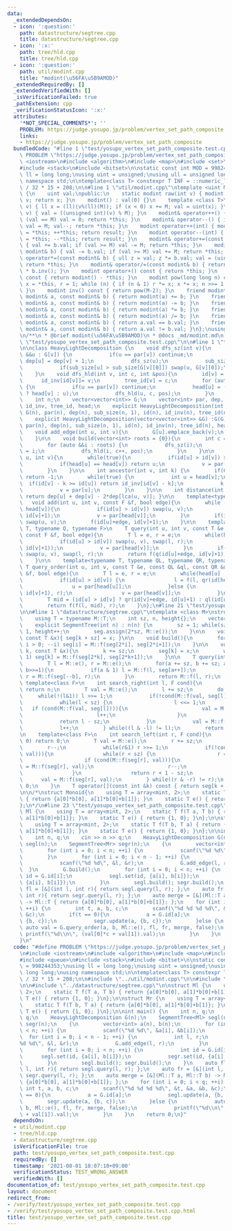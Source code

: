 ```yaml
---
data:
  _extendedDependsOn:
  - icon: ':question:'
    path: datastructure/segtree.cpp
    title: datastructure/segtree.cpp
  - icon: ':x:'
    path: tree/hld.cpp
    title: tree/hld.cpp
  - icon: ':question:'
    path: util/modint.cpp
    title: "modint(\u56FA\u5B9AMOD)"
  _extendedRequiredBy: []
  _extendedVerifiedWith: []
  _isVerificationFailed: true
  _pathExtension: cpp
  _verificationStatusIcon: ':x:'
  attributes:
    '*NOT_SPECIAL_COMMENTS*': ''
    PROBLEM: https://judge.yosupo.jp/problem/vertex_set_path_composite
    links:
    - https://judge.yosupo.jp/problem/vertex_set_path_composite
  bundledCode: "#line 1 \"test/yosupo_vertex_set_path_composite.test.cpp\"\n#define\
    \ PROBLEM \"https://judge.yosupo.jp/problem/vertex_set_path_composite\"\n#include\
    \ <iostream>\n#include <algorithm>\n#include <map>\n#include <set>\n#include <queue>\n\
    #include <stack>\n#include <bitset>\n\nstatic const int MOD = 998244353;\nusing\
    \ ll = long long;\nusing uint = unsigned;\nusing ull = unsigned long long;\nusing\
    \ namespace std;\n\ntemplate<class T> constexpr T INF = ::numeric_limits<T>::max()\
    \ / 32 * 15 + 208;\n\n#line 1 \"util/modint.cpp\"\ntemplate <uint M>\nstruct modint\
    \ {\n    uint val;\npublic:\n    static modint raw(int v) { modint x; x.val =\
    \ v; return x; }\n    modint() : val(0) {}\n    template <class T>\n    modint(T\
    \ v) { ll x = (ll)(v%(ll)(M)); if (x < 0) x += M; val = uint(x); }\n    modint(bool\
    \ v) { val = ((unsigned int)(v) % M); }\n    modint& operator++() { val++; if\
    \ (val == M) val = 0; return *this; }\n    modint& operator--() { if (val == 0)\
    \ val = M; val--; return *this; }\n    modint operator++(int) { modint result\
    \ = *this; ++*this; return result; }\n    modint operator--(int) { modint result\
    \ = *this; --*this; return result; }\n    modint& operator+=(const modint& b)\
    \ { val += b.val; if (val >= M) val -= M; return *this; }\n    modint& operator-=(const\
    \ modint& b) { val -= b.val; if (val >= M) val += M; return *this; }\n    modint&\
    \ operator*=(const modint& b) { ull z = val; z *= b.val; val = (uint)(z % M);\
    \ return *this; }\n    modint& operator/=(const modint& b) { return *this = *this\
    \ * b.inv(); }\n    modint operator+() const { return *this; }\n    modint operator-()\
    \ const { return modint() - *this; }\n    modint pow(long long n) const { modint\
    \ x = *this, r = 1; while (n) { if (n & 1) r *= x; x *= x; n >>= 1; } return r;\
    \ }\n    modint inv() const { return pow(M-2); }\n    friend modint operator+(const\
    \ modint& a, const modint& b) { return modint(a) += b; }\n    friend modint operator-(const\
    \ modint& a, const modint& b) { return modint(a) -= b; }\n    friend modint operator*(const\
    \ modint& a, const modint& b) { return modint(a) *= b; }\n    friend modint operator/(const\
    \ modint& a, const modint& b) { return modint(a) /= b; }\n    friend bool operator==(const\
    \ modint& a, const modint& b) { return a.val == b.val; }\n    friend bool operator!=(const\
    \ modint& a, const modint& b) { return a.val != b.val; }\n};\nusing mint = modint<MOD>;\n\
    \n/**\n * @brief modint(\u56FA\u5B9AMOD)\n * @docs _md/modint.md\n */\n#line 19\
    \ \"test/yosupo_vertex_set_path_composite.test.cpp\"\n\n#line 1 \"tree/hld.cpp\"\
    \n\nclass HeavyLightDecomposition {\n    void dfs_sz(int v){\n        for (auto\
    \ &&u : G[v]) {\n            if(u == par[v]) continue;\n            par[u] = v;\
    \ dep[u] = dep[v] + 1;\n            dfs_sz(u);\n            sub_size[v] += sub_size[u];\n\
    \            if(sub_size[u] > sub_size[G[v][0]]) swap(u, G[v][0]);\n        }\n\
    \    }\n    void dfs_hld(int v, int c, int &pos){\n        id[v] = pos++;\n  \
    \      id_inv[id[v]]= v;\n        tree_id[v] = c;\n        for (auto &&u : G[v])\
    \ {\n            if(u == par[v]) continue;\n            head[u] = (u == G[v][0]\
    \ ? head[v] : u);\n            dfs_hld(u, c, pos);\n        }\n    }\npublic:\n\
    \    int n;\n    vector<vector<int>> G;\n    vector<int> par, dep, sub_size, id,\
    \ id_inv, tree_id, head;\n    explicit HeavyLightDecomposition(int n) : n(n),\
    \ G(n), par(n), dep(n), sub_size(n, 1), id(n), id_inv(n), tree_id(n), head(n){}\n\
    \    explicit HeavyLightDecomposition(vector<vector<int>> &G) :G(G), n(G.size()),\
    \ par(n), dep(n), sub_size(n, 1), id(n), id_inv(n), tree_id(n), head(n) {}\n\n\
    \    void add_edge(int u, int v){\n        G[u].emplace_back(v);\n        G[v].emplace_back(u);\n\
    \    }\n\n    void build(vector<int> roots = {0}){\n        int c = 0, pos = 0;\n\
    \        for (auto &&i : roots) {\n            dfs_sz(i);\n            head[i]\
    \ = i;\n            dfs_hld(i, c++, pos);\n        }\n    }\n\n    int lca(int\
    \ u, int v){\n        while(true){\n            if(id[u] > id[v]) swap(u, v);\n\
    \            if(head[u] == head[v]) return u;\n            v = par[head[v]];\n\
    \        }\n    }\n\n    int ancestor(int v, int k) {\n        if(G.dep[v] < k)\
    \ return -1;\n        while(true) {\n            int u = head[v];\n          \
    \  if(id[v] - k >= id[u]) return id_inv[id[v] - k];\n            k -= id[v]-id[u]+1;\n\
    \            v = par[u];\n        }\n    }\n\n    int distance(int u, int v){\
    \ return dep[u] + dep[v] - 2*dep[lca(u, v)]; }\n\n    template<typename F>\n \
    \   void add(int u, int v, const F &f, bool edge){\n        while (head[u] !=\
    \ head[v]){\n            if(id[u] > id[v]) swap(u, v);\n            f(id[head[v]],\
    \ id[v]+1);\n            v = par[head[v]];\n        }\n        if(id[u] > id[v])\
    \ swap(u, v);\n        f(id[u]+edge, id[v]+1);\n    }\n\n    template<typename\
    \ T, typename Q, typename F>\n    T query(int u, int v, const T &e, const Q &q,\
    \ const F &f, bool edge){\n        T l = e, r = e;\n        while(head[u] != head[v]){\n\
    \            if(id[u] > id[v]) swap(u, v), swap(l, r);\n            l = f(l, q(id[head[v]],\
    \ id[v]+1));\n            v = par[head[v]];\n        }\n        if(id[u] > id[v])\
    \ swap(u, v), swap(l, r);\n        return f(q(id[u]+edge, id[v]+1), f(l, r));\n\
    \    }\n\n    template<typename T, typename QL, typename QR, typename F>\n   \
    \ T query_order(int u, int v, const T &e, const QL &ql, const QR &qr, const F\
    \ &f, bool edge){\n        T l = e, r = e;\n        while(head[u] != head[v]){\n\
    \            if(id[u] > id[v]) {\n                l = f(l, qr(id[head[u]], id[u]+1));\n\
    \                u = par[head[u]];\n            }else {\n                r = f(ql(id[head[v]],\
    \ id[v]+1), r);\n                v = par[head[v]];\n            }\n        }\n\
    \        T mid = (id[u] > id[v] ? qr(id[v]+edge, id[u]+1) : ql(id[u]+edge, id[v]+1));\n\
    \        return f(f(l, mid), r);\n    }\n};\n#line 21 \"test/yosupo_vertex_set_path_composite.test.cpp\"\
    \n\n#line 1 \"datastructure/segtree.cpp\"\ntemplate <class M>\nstruct SegmentTree{\n\
    \    using T = typename M::T;\n    int sz, n, height{};\n    vector<T> seg;\n\
    \    explicit SegmentTree(int n) : n(n) {\n        sz = 1; while(sz < n) sz <<=\
    \ 1, height++;\n        seg.assign(2*sz, M::e());\n    }\n\n    void set(int k,\
    \ const T &x){ seg[k + sz] = x; }\n\n    void build(){\n        for (int i = sz-1;\
    \ i > 0; --i) seg[i] = M::f(seg[2*i], seg[2*i+1]);\n    }\n\n    void update(int\
    \ k, const T &x){\n        k += sz;\n        seg[k] = x;\n        while (k >>=\
    \ 1) seg[k] = M::f(seg[2*k], seg[2*k+1]);\n    }\n\n    T query(int a, int b){\n\
    \        T l = M::e(), r = M::e();\n        for(a += sz, b += sz; a < b; a >>=1,\
    \ b>>=1){\n            if(a & 1) l = M::f(l, seg[a++]);\n            if(b & 1)\
    \ r = M::f(seg[--b], r);\n        }\n        return M::f(l, r);\n    }\n\n   \
    \ template<class F>\n    int search_right(int l, F cond){\n        if(l == n)\
    \ return n;\n        T val = M::e();\n        l += sz;\n        do {\n       \
    \     while(!(l&1)) l >>= 1;\n            if(!cond(M::f(val, seg[l]))){\n    \
    \            while(l < sz) {\n                    l <<= 1;\n                 \
    \   if (cond(M::f(val, seg[l]))){\n                        val = M::f(val, seg[l]);\n\
    \                        l++;\n                    }\n                }\n    \
    \            return l - sz;\n            }\n            val = M::f(val, seg[l]);\n\
    \            l++;\n        } while((l & -l) != l);\n        return n;\n    }\n\
    \n    template<class F>\n    int search_left(int r, F cond){\n        if(r ==\
    \ 0) return 0;\n        T val = M::e();\n        r += sz;\n        do {\n    \
    \        r--;\n            while(r&1) r >>= 1;\n            if(!cond(M::f(seg[r],\
    \ val))){\n                while(r < sz) {\n                    r = ((r << 1)|1);\n\
    \                    if (cond(M::f(seg[r], val))){\n                        val\
    \ = M::f(seg[r], val);\n                        r--;\n                    }\n\
    \                }\n                return r + 1 - sz;\n            }\n      \
    \      val = M::f(seg[r], val);\n        } while((r & -r) != r);\n        return\
    \ 0;\n    }\n    T operator[](const int &k) const { return seg[k + sz]; }\n};\n\
    \n\n/*\nstruct Monoid{\n    using T = array<mint, 2>;\n    static T f(T a, T b)\
    \ { return {a[0]*b[0], a[1]*b[0]+b[1]}; }\n    static T e() { return {1, 0}; }\n\
    };\n*/\n#line 23 \"test/yosupo_vertex_set_path_composite.test.cpp\"\n\nstruct\
    \ Ml {\n    using T = array<mint, 2>;\n    static T f(T a, T b) { return {a[0]*b[0],\
    \ a[1]*b[0]+b[1]}; }\n    static T e() { return {1, 0}; }\n};\n\nstruct Mr {\n\
    \    using T = array<mint, 2>;\n    static T f(T b, T a) { return {a[0]*b[0],\
    \ a[1]*b[0]+b[1]}; }\n    static T e() { return {1, 0}; }\n};\n\nint main() {\n\
    \    int n, q;\n    cin >> n >> q;\n    HeavyLightDecomposition G(n);\n    SegmentTree<Ml>\
    \ segl(n);\n    SegmentTree<Mr> segr(n);\n    {\n        vector<int> a(n), b(n);\n\
    \        for (int i = 0; i < n; ++i) {\n            scanf(\"%d %d\", &a[i], &b[i]);\n\
    \        }\n        for (int i = 0; i < n - 1; ++i) {\n            int l, r;\n\
    \            scanf(\"%d %d\", &l, &r);\n            G.add_edge(l, r);\n      \
    \  }\n        G.build();\n        for (int i = 0; i < n; ++i) {\n            int\
    \ id = G.id[i];\n            segl.set(id, {a[i], b[i]});\n            segr.set(id,\
    \ {a[i], b[i]});\n        }\n        segl.build(); segr.build();\n    }\n    auto\
    \ fl = [&](int l, int r){ return segl.query(l, r); };\n    auto fr = [&](int l,\
    \ int r){ return segr.query(l, r); };\n    auto merge = [&](Ml::T a, Ml::T b)\
    \ -> Ml::T { return {a[0]*b[0], a[1]*b[0]+b[1]}; };\n    for (int i = 0; i < q;\
    \ ++i) {\n        int t, a, b, c;\n        scanf(\"%d %d %d %d\", &t, &a, &b,\
    \ &c);\n        if(t == 0){\n            a = G.id[a];\n            segl.update(a,\
    \ {b, c});\n            segr.update(a, {b, c});\n        }else {\n           \
    \ auto val = G.query_order(a, b, Ml::e(), fl, fr, merge, false);\n           \
    \ printf(\"%d\\n\", (val[0]*c + val[1]).val);\n        }\n    }\n    return 0;\n\
    }\n"
  code: "#define PROBLEM \"https://judge.yosupo.jp/problem/vertex_set_path_composite\"\
    \n#include <iostream>\n#include <algorithm>\n#include <map>\n#include <set>\n\
    #include <queue>\n#include <stack>\n#include <bitset>\n\nstatic const int MOD\
    \ = 998244353;\nusing ll = long long;\nusing uint = unsigned;\nusing ull = unsigned\
    \ long long;\nusing namespace std;\n\ntemplate<class T> constexpr T INF = ::numeric_limits<T>::max()\
    \ / 32 * 15 + 208;\n\n#include \"../util/modint.cpp\"\n\n#include \"../tree/hld.cpp\"\
    \n\n#include \"../datastructure/segtree.cpp\"\n\nstruct Ml {\n    using T = array<mint,\
    \ 2>;\n    static T f(T a, T b) { return {a[0]*b[0], a[1]*b[0]+b[1]}; }\n    static\
    \ T e() { return {1, 0}; }\n};\n\nstruct Mr {\n    using T = array<mint, 2>;\n\
    \    static T f(T b, T a) { return {a[0]*b[0], a[1]*b[0]+b[1]}; }\n    static\
    \ T e() { return {1, 0}; }\n};\n\nint main() {\n    int n, q;\n    cin >> n >>\
    \ q;\n    HeavyLightDecomposition G(n);\n    SegmentTree<Ml> segl(n);\n    SegmentTree<Mr>\
    \ segr(n);\n    {\n        vector<int> a(n), b(n);\n        for (int i = 0; i\
    \ < n; ++i) {\n            scanf(\"%d %d\", &a[i], &b[i]);\n        }\n      \
    \  for (int i = 0; i < n - 1; ++i) {\n            int l, r;\n            scanf(\"\
    %d %d\", &l, &r);\n            G.add_edge(l, r);\n        }\n        G.build();\n\
    \        for (int i = 0; i < n; ++i) {\n            int id = G.id[i];\n      \
    \      segl.set(id, {a[i], b[i]});\n            segr.set(id, {a[i], b[i]});\n\
    \        }\n        segl.build(); segr.build();\n    }\n    auto fl = [&](int\
    \ l, int r){ return segl.query(l, r); };\n    auto fr = [&](int l, int r){ return\
    \ segr.query(l, r); };\n    auto merge = [&](Ml::T a, Ml::T b) -> Ml::T { return\
    \ {a[0]*b[0], a[1]*b[0]+b[1]}; };\n    for (int i = 0; i < q; ++i) {\n       \
    \ int t, a, b, c;\n        scanf(\"%d %d %d %d\", &t, &a, &b, &c);\n        if(t\
    \ == 0){\n            a = G.id[a];\n            segl.update(a, {b, c});\n    \
    \        segr.update(a, {b, c});\n        }else {\n            auto val = G.query_order(a,\
    \ b, Ml::e(), fl, fr, merge, false);\n            printf(\"%d\\n\", (val[0]*c\
    \ + val[1]).val);\n        }\n    }\n    return 0;\n}"
  dependsOn:
  - util/modint.cpp
  - tree/hld.cpp
  - datastructure/segtree.cpp
  isVerificationFile: true
  path: test/yosupo_vertex_set_path_composite.test.cpp
  requiredBy: []
  timestamp: '2021-08-01 18:07:10+09:00'
  verificationStatus: TEST_WRONG_ANSWER
  verifiedWith: []
documentation_of: test/yosupo_vertex_set_path_composite.test.cpp
layout: document
redirect_from:
- /verify/test/yosupo_vertex_set_path_composite.test.cpp
- /verify/test/yosupo_vertex_set_path_composite.test.cpp.html
title: test/yosupo_vertex_set_path_composite.test.cpp
---
```

